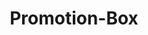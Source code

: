 ---
layout: component.njk
tags: 
    - mobile_components_en
key: promotion-box-mobile_en
title: Promotion-Box
parent: mobile_components_en
image: mobile/overview/promotion-box.webp
keywords: promotion
order: 145
---